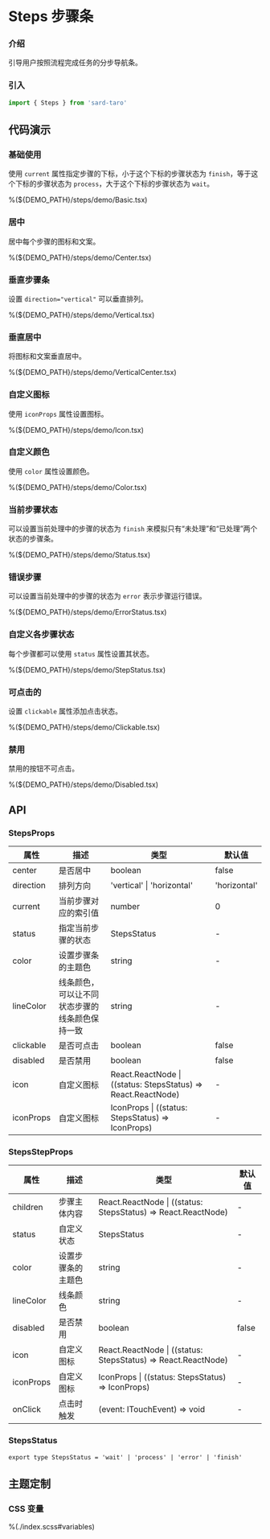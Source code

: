 # Steps 步骤条

### 介绍

引导用户按照流程完成任务的分步导航条。

### 引入

```ts
import { Steps } from 'sard-taro'
```

## 代码演示

### 基础使用

使用 `current` 属性指定步骤的下标，小于这个下标的步骤状态为 `finish`，等于这个下标的步骤状态为 `process`，大于这个下标的步骤状态为 `wait`。

%(${DEMO_PATH}/steps/demo/Basic.tsx)

### 居中

居中每个步骤的图标和文案。

%(${DEMO_PATH}/steps/demo/Center.tsx)

### 垂直步骤条

设置 `direction="vertical"` 可以垂直排列。

%(${DEMO_PATH}/steps/demo/Vertical.tsx)

### 垂直居中

将图标和文案垂直居中。

%(${DEMO_PATH}/steps/demo/VerticalCenter.tsx)

### 自定义图标

使用 `iconProps` 属性设置图标。

%(${DEMO_PATH}/steps/demo/Icon.tsx)

### 自定义颜色

使用 `color` 属性设置颜色。

%(${DEMO_PATH}/steps/demo/Color.tsx)

### 当前步骤状态

可以设置当前处理中的步骤的状态为 `finish` 来模拟只有“未处理”和“已处理”两个状态的步骤条。

%(${DEMO_PATH}/steps/demo/Status.tsx)

### 错误步骤

可以设置当前处理中的步骤的状态为 `error` 表示步骤运行错误。

%(${DEMO_PATH}/steps/demo/ErrorStatus.tsx)

### 自定义各步骤状态

每个步骤都可以使用 `status` 属性设置其状态。

%(${DEMO_PATH}/steps/demo/StepStatus.tsx)

### 可点击的

设置 `clickable` 属性添加点击状态。

%(${DEMO_PATH}/steps/demo/Clickable.tsx)

### 禁用

禁用的按钮不可点击。

%(${DEMO_PATH}/steps/demo/Disabled.tsx)

## API

### StepsProps

| 属性      | 描述                                           | 类型                                                          | 默认值       |
| --------- | ---------------------------------------------- | ------------------------------------------------------------- | ------------ |
| center    | 是否居中                                       | boolean                                                       | false        |
| direction | 排列方向                                       | 'vertical' \| 'horizontal'                                    | 'horizontal' |
| current   | 当前步骤对应的索引值                           | number                                                        | 0            |
| status    | 指定当前步骤的状态                             | StepsStatus                                                   | -            |
| color     | 设置步骤条的主题色                             | string                                                        | -            |
| lineColor | 线条颜色，可以让不同状态步骤的线条颜色保持一致 | string                                                        | -            |
| clickable | 是否可点击                                     | boolean                                                       | false        |
| disabled  | 是否禁用                                       | boolean                                                       | false        |
| icon      | 自定义图标                                     | React.ReactNode \| ((status: StepsStatus) => React.ReactNode) | -            |
| iconProps | 自定义图标                                     | IconProps \| ((status: StepsStatus) => IconProps)             | -            |

### StepsStepProps

| 属性      | 描述               | 类型                                                          | 默认值 |
| --------- | ------------------ | ------------------------------------------------------------- | ------ |
| children  | 步骤主体内容       | React.ReactNode \| ((status: StepsStatus) => React.ReactNode) | -      |
| status    | 自定义状态         | StepsStatus                                                   | -      |
| color     | 设置步骤条的主题色 | string                                                        | -      |
| lineColor | 线条颜色           | string                                                        | -      |
| disabled  | 是否禁用           | boolean                                                       | false  |
| icon      | 自定义图标         | React.ReactNode \| ((status: StepsStatus) => React.ReactNode) | -      |
| iconProps | 自定义图标         | IconProps \| ((status: StepsStatus) => IconProps)             | -      |
| onClick   | 点击时触发         | (event: ITouchEvent) => void                                  | -      |

### StepsStatus

```tsx
export type StepsStatus = 'wait' | 'process' | 'error' | 'finish'
```

## 主题定制

### CSS 变量

%(./index.scss#variables)
